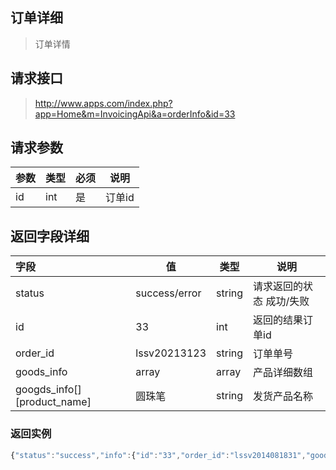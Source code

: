 ## 订单详细

> 订单详情 

## 请求接口

>  http://www.apps.com/index.php?app=Home&m=InvoicingApi&a=orderInfo&id=33

## 请求参数

|参数|类型|必须|说明|
|:---|---|---|---|
|id|int|是|订单id|

## 返回字段详细

|字段|值|类型|说明|
|:---|----|----|----|
|status|success/error|string|请求返回的状态 成功/失败|
|id|33|int|返回的结果订单id|
|order_id|lssv20213123|string|订单单号|
|goods_info|array|array|产品详细数组|
|googds_info[][product_name]|圆珠笔|string|发货产品名称|



### 返回实例

```  javascript
{"status":"success","info":{"id":"33","order_id":"lssv2014081831","goods_info":{"97":{"product_name":"23452315","formats":{"78":{"product_id":97,"format_id":78,"num":889,"format_name":"123523*215"}}},"95":{"product_name":"24325325","formats":{"76":{"product_id":95,"format_id":76,"num":49,"format_name":"45"}}},"94":{"product_name":"\u5706\u73e0\u7b14","formats":{"75":{"product_id":94,"format_id":75,"num":419,"format_name":"\u84dd\u8272*\u94a2\u5236"}}}},"userid":"1","state":"1","qg_id":"148","custom_id":"5","rec_amount":"3123.35","hav_amount":"0","charge":"1","sure_charge":"0","type":"0","circle_time":"0","circle_times":"0","inputtime":"1408347649","first_time":"0","down_id":"1126","remark":"\u6211\u53bb\u5361\u5361\u897f\u80af","create":"\u5e86\u4e30\u5305\u5b50","charge_name":"\u5e86\u4e30\u5305\u5b50","stateArr":{"state":1,"stateName":"\u5df2\u786e\u8ba4","time":"1408347671"}}}


